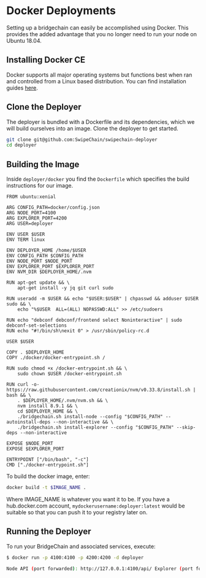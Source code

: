 # Docker Deployments

Setting up a bridgechain can easily be accomplished using Docker. This provides the added advantage that you no longer need to run your node on Ubuntu 18.04.

## Installing Docker CE

Docker supports all major operating systems but functions best when ran and controlled from a Linux based distribution. You can find installation guides [here](https://docs.docker.com/install/).

## Clone the Deployer

The deployer is bundled with a Dockerfile and its dependencies, which we will build ourselves into an image. Clone the deployer to get started.

```bash
git clone git@github.com:SwipeChain/swipechain-deployer
cd deployer
```

## Building the Image

Inside `deployer/docker` you find the `Dockerfile` which specifies the build instructions for our image.

```docker
FROM ubuntu:xenial

ARG CONFIG_PATH=docker/config.json
ARG NODE_PORT=4100
ARG EXPLORER_PORT=4200
ARG USER=deployer

ENV USER $USER
ENV TERM linux

ENV DEPLOYER_HOME /home/$USER
ENV CONFIG_PATH $CONFIG_PATH
ENV NODE_PORT $NODE_PORT
ENV EXPLORER_PORT $EXPLORER_PORT
ENV NVM_DIR $DEPLOYER_HOME/.nvm

RUN apt-get update && \
    apt-get install -y jq git curl sudo

RUN useradd -m $USER && echo "$USER:$USER" | chpasswd && adduser $USER sudo && \
    echo "%$USER  ALL=(ALL) NOPASSWD:ALL" >> /etc/sudoers

RUN echo "debconf debconf/frontend select Noninteractive" | sudo debconf-set-selections
RUN echo "#!/bin/sh\nexit 0" > /usr/sbin/policy-rc.d

USER $USER

COPY . $DEPLOYER_HOME
COPY ./docker/docker-entrypoint.sh /

RUN sudo chmod +x /docker-entrypoint.sh && \
    sudo chown $USER /docker-entrypoint.sh

RUN curl -o- https://raw.githubusercontent.com/creationix/nvm/v0.33.8/install.sh | bash && \
    . $DEPLOYER_HOME/.nvm/nvm.sh && \
    nvm install 8.9.1 && \
    cd $DEPLOYER_HOME && \
    ./bridgechain.sh install-node --config "$CONFIG_PATH" --autoinstall-deps --non-interactive && \
    ./bridgechain.sh install-explorer --config "$CONFIG_PATH" --skip-deps --non-interactive

EXPOSE $NODE_PORT
EXPOSE $EXPLORER_PORT

ENTRYPOINT ["/bin/bash", "-c"]
CMD ["./docker-entrypoint.sh"]
```

To build the docker image, enter:

```bash
docker build -t $IMAGE_NAME .
```

Where IMAGE_NAME is whatever you want it to be. If you have a hub.docker.com account, `mydockerusername:deployer:latest` would be suitable so that you can push it to your registry later on.

## Running the Deployer

To run your BridgeChain and associated services, execute:

```bash
$ docker run -p 4100:4100 -p 4200:4200 -d deployer

Node API (port forwarded): http://127.0.0.1:4100/api/ Explorer (port forwarded): http://127.0.0.1:4200/
```
